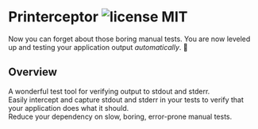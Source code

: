 # Printerceptor ![license MIT](https://img.shields.io/github/license/andybezaire/Printerceptor)

Now you can forget about those boring manual tests. You are now leveled up and testing your application output *automatically*. 🚀


## Overview

A wonderful test tool for verifying output to stdout and stderr.  
Easily intercept and capture stdout and stderr in your tests to verify that your application does what it should.  
Reduce your dependency on slow, boring, error-prone manual tests.
